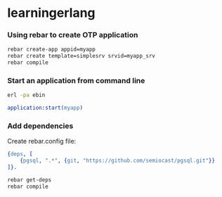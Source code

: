 # learningerlang

### Using rebar to create OTP application

```bash
rebar create-app appid=myapp
rebar create template=simplesrv srvid=myapp_srv
rebar compile
```

### Start an application from command line
```bash
erl -pa ebin
```

```erlang
application:start(myapp)
```

### Add dependencies

Create rebar.config file:

```erlang
{deps, [
	{pgsql, ".*", {git, "https://github.com/semiocast/pgsql.git"}}
]}.
```

```bash
rebar get-deps
rebar compile
```